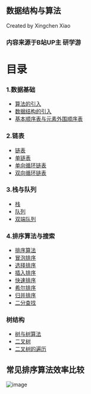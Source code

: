 ## 数据结构与算法

Created by Xingchen Xiao

### 内容来源于B站UP主 研学游

# 目录

### 1.数据基础
*   [算法的引入](scripts/01.算法的引入.md) </br>
*   [数据结构的引入](scripts/02.数据结构的引入.md) </br>
*   [基本顺序表与元素外围顺序表](scripts/03.基本顺序表与元素外围顺序表.md) </br>

### 2.链表
*   [链表](scripts/04.链表.md) </br>
*   [单链表](scripts/05.单链表.md) </br>
*   [单向循环链表](scripts/06.单向循环链表.md) </br>
*   [双向循环链表](scripts/07.双向循环链表.md) </br>

### 3.栈与队列
*   [栈](scripts/08.栈.md) </br>
*   [队列](scripts/09.队列.md) </br>
*   [双端队列](scripts/10.双端队列.md) </br>

### 4.排序算法与搜索
*   [排序算法](scripts/11.排序算法.md) </br>
*   [冒泡排序](scripts/12.冒泡排序.md) </br>
*   [选择排序](scripts/13.选择排序.md) </br>
*   [插入排序](scripts/14.插入排序.md) </br>
*   [快速排序](scripts/15.快速排序.md) </br>
*   [希尔排序](scripts/16.希尔排序.md) </br>
*   [归并排序](scripts/17.归并排序.md) </br>
*   [二分查找](scripts/18.二分查找.md) </br>


### 树结构
*   [树与树算法](scripts/19.树与树算法.md) </br>
*   [二叉树](scripts/20.二叉树.md) </br>
*   [二叉树的遍历](scripts/21.二叉树的遍历.md) </br>



## 常见排序算法效率比较

![image](https://github.com/xiaoxingchen505/DataStructure-Algorithm-Notes/blob/master/images/sort.png)
